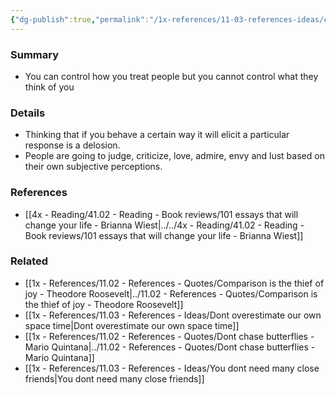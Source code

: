 ```yaml
---
{"dg-publish":true,"permalink":"/1x-references/11-03-references-ideas/cannot-control-what-people-think-of-you/"}
---
```



### Summary
- You can control how you treat people but you cannot control what they think of you

### Details
- Thinking that if you behave a certain way it will elicit a particular response is a delosion.
- People are going to judge, criticize, love, admire, envy and lust based on their own subjective perceptions.

### References
- [[4x - Reading/41.02 - Reading - Book reviews/101 essays that will change your life - Brianna Wiest\|../../4x - Reading/41.02 - Reading - Book reviews/101 essays that will change your life - Brianna Wiest]]

### Related
- [[1x - References/11.02 - References - Quotes/Comparison is the thief of joy - Theodore Roosevelt\|../11.02 - References - Quotes/Comparison is the thief of joy - Theodore Roosevelt]]
- [[1x - References/11.03 - References - Ideas/Dont overestimate our own space time\|Dont overestimate our own space time]]
- [[1x - References/11.02 - References - Quotes/Dont chase butterflies - Mario Quintana\|../11.02 - References - Quotes/Dont chase butterflies - Mario Quintana]]
- [[1x - References/11.03 - References - Ideas/You dont need many close friends\|You dont need many close friends]]